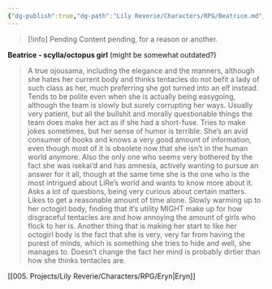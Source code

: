 ```yaml
---
{"dg-publish":true,"dg-path":"Lily Reverie/Characters/RPG/Beatrice.md","permalink":"/lily-reverie/characters/rpg/beatrice/","created":"2024-01-21T01:41:25.397-03:00","updated":"2024-01-22T17:59:28.062-03:00"}
---
```



>[!info] Pending
>Content pending, for a reason or another.

**Beatrice - scylla/octopus girl** (might be somewhat outdated?)

> A true ojousama, including the elegance and the manners, although she hates her current body and thinks tentacles do not befit a lady of such class as her, much preferring she got turned into an elf instead. Tends to be polite even when she is actually being easygoing, although the team is slowly but surely corrupting her ways. Usually very patient, but all the bullshit and morally questionable things the team does make her act as if she had a short-fuse. Tries to make jokes sometimes, but her sense of humor is terrible.
> She’s an avid consumer of books and knows a very good amount of information, even though most of it is obsolete now that she isn’t in the human world anymore. Also the only one who seems very bothered by the fact she was isekai’d and has amnesia, actively wanting to pursue an answer for it all, though at the same time she is the one who is the most intrigued about LiRe’s world and wants to know more about it. Asks a lot of questions, being very curious about certain matters.
> Likes to get a reasonable amount of time alone. Slowly warming up to her octogirl body, finding that it’s utility MIGHT make up for how disgraceful tentacles are and how annoying the amount of girls who flock to her is. Another thing that is making her start to like her octogirl body is the fact that she is very, very far from having the purest of minds, which is something she tries to hide and well, she manages to. Doesn’t change the fact her mind is probably dirtier than how she thinks tentacles are.

[[005. Projects/Lily Reverie/Characters/RPG/Eryn\|Eryn]]